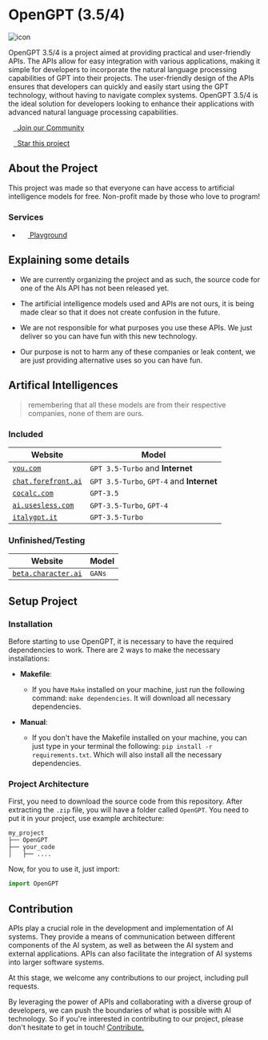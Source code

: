 # OpenGPT (3.5/4)

![icon](https://encrypted-tbn0.gstatic.com/images?q=tbn:ANd9GcQsEfLSZIbASnlS4lwxcCMytQISQOhgYlgdug&usqp=CAU)

OpenGPT 3.5/4 is a project aimed at providing practical and user-friendly APIs. The APIs allow for easy integration with various applications, making it simple for developers to incorporate the natural language processing capabilities of GPT into their projects. The user-friendly design of the APIs ensures that developers can quickly and easily start using the GPT technology, without having to navigate complex systems. OpenGPT 3.5/4 is the ideal solution for developers looking to enhance their applications with advanced natural language processing capabilities.

[<img src="https://assets-global.website-files.com/6257adef93867e50d84d30e2/636e0a6a49cf127bf92de1e2_icon_clyde_blurple_RGB.png" height="10" />&nbsp; Join our Community](https://discord.gg/W7tnxxA6mG)

[<img src="https://is1-ssl.mzstatic.com/image/thumb/Purple115/v4/2d/58/4a/2d584ac1-80c9-0ae5-5802-1db149f6a929/AppIcon-2x_U007euniversal-4-0-85-220.png/200x0w.webp" height="10" />&nbsp; Star this project](https://github.com/uesleibros/OpenGPT/stargazers)


## About the Project

This project was made so that everyone can have access to artificial intelligence models for free. Non-profit made by those who love to program!

### Services

- [<img src="https://seeklogo.com/images/O/open-ai-logo-8B9BFEDC26-seeklogo.com.png" height="15" /> Playground](https://gptplayground.uesleidev.repl.co/playground)

## Explaining some details

- We are currently organizing the project and as such, the source code for one of the AIs API has not been released yet.

- The artificial intelligence models used and APIs are not ours, it is being made clear so that it does not create confusion in the future.

- We are not responsible for what purposes you use these APIs. We just deliver so you can have fun with this new technology.

- Our purpose is not to harm any of these companies or leak content, we are just providing alternative uses so you can have fun.

## Artifical Intelligences

> remembering that all these models are from their respective companies, none of them are ours.

### Included

| Website | Model |
|---------|-------|
| [`you.com`](https://you.com/) | `GPT 3.5-Turbo` and **Internet** |
| [`chat.forefront.ai`](https://chat.forefront.ai/) | `GPT 3.5-Turbo`, `GPT-4` and **Internet** |
| [`cocalc.com`](https://cocalc.com/) | `GPT-3.5` |
| [`ai.usesless.com`](https://ai.usesless.com/) | `GPT-3.5-Turbo`, `GPT-4` |
| [`italygpt.it`](https://italygpt.it/) | `GPT-3.5-Turbo` |

### Unfinished/Testing

| Website | Model |
|---------|-------|
| [`beta.character.ai`](https://beta.character.ai/) | `GANs` |

## Setup Project

### Installation

Before starting to use OpenGPT, it is necessary to have the required dependencies to work. There are 2 ways to make the necessary installations:

- **Makefile**:
  - If you have `Make` installed on your machine, just run the following command: `make dependencies`. It will download all necessary dependencies.
  
- **Manual**:
  - If you don't have the Makefile installed on your machine, you can just type in your terminal the following: `pip install -r requirements.txt`. Which will also install all the necessary dependencies.
  
### Project Architecture

First, you need to download the source code from this repository. After extracting the `.zip` file, you will have a folder called `OpenGPT`. You need to put it in your project, use example architecture:

```
my_project
├── OpenGPT
├── your_code
│   ├── ....
```

Now, for you to use it, just import: 
```py 
import OpenGPT 
```

## Contribution

APIs play a crucial role in the development and implementation of AI systems. They provide a means of communication between different components of the AI system, as well as between the AI system and external applications. APIs can also facilitate the integration of AI systems into larger software systems.

At this stage, we welcome any contributions to our project, including pull requests.

By leveraging the power of APIs and collaborating with a diverse group of developers, we can push the boundaries of what is possible with AI technology. So if you're interested in contributing to our project, please don't hesitate to get in touch! [Contribute.](https://github.com/uesleibros/OpenGPT/pulls)
